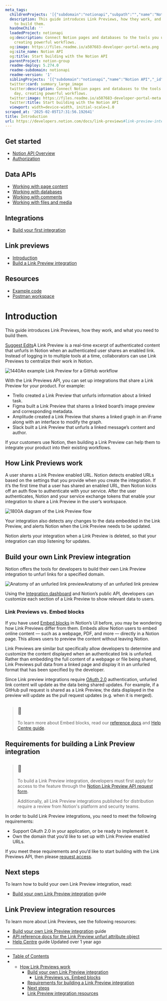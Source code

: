 ```yaml
---
meta_tags:
  childrenProjects: '[{"subdomain":"notionapi","subpath":"","name":"Notion API","_id":"6038057d9c4b200067ba3c9a"}]'
  description: This guide introduces Link Previews, how they work, and what you need
    to build them.
  hasOneChild: ''
  loadedProject: notionapi
  og:description: Connect Notion pages and databases to the tools you use every day,
    creating powerful workflows.
  og:image: https://files.readme.io/a507683-developer-portal-meta.png
  og:site_name: Notion API
  og:title: Start building with the Notion API
  parentProject: notion-group
  readme-deploy: 5.274.0
  readme-subdomain: notionapi
  readme-version: '1'
  siblingProjects: '[{"subdomain":"notionapi","name":"Notion API","_id":"6038057d9c4b200067ba3c9a"}]'
  twitter:card: summary_large_image
  twitter:description: Connect Notion pages and databases to the tools you use every
    day, creating powerful workflows.
  twitter:image: https://files.readme.io/a507683-developer-portal-meta.png
  twitter:title: Start building with the Notion API
  viewport: width=device-width, initial-scale=1.0
scraped_at: '2025-02-05T17:31:56.192641'
title: Introduction
url: https://developers.notion.com/docs/link-previews#link-preview-integration-resources
---
```


## Get started

* [Notion API Overview](/docs/getting-started)
* [Authorization](/docs/authorization)
## Data APIs

* [Working with page content](/docs/working-with-page-content)
* [Working with databases](/docs/working-with-databases)
* [Working with comments](/docs/working-with-comments)
* [Working with files and media](/docs/working-with-files-and-media)
## Integrations

* [Build your first integration](/docs/create-a-notion-integration)
## Link previews

* [Introduction](/docs/link-previews)
* [Build a Link Preview integration](/docs/build-a-link-preview-integration)
## Resources

* [Example code](https://notionapi.readme.io/page/examples)
* [Postman workspace](https://www.postman.com/notionhq/workspace/notion-s-api-workspace)
# Introduction

This guide introduces Link Previews, how they work, and what you need to build them.

 [Suggest Edits](/edit/link-previews)A Link Preview is a real-time excerpt of authenticated content that unfurls in Notion when an authenticated user shares an enabled link. Instead of logging in to multiple tools at a time, collaborators can use Link Previews to centralize their work in Notion. 


![1440](https://files.readme.io/a9a8a31-link_unfurling_v2.gif "link_unfurling_v2.gif")An example Link Preview for a GitHub workflow


With the Link Previews API, you can set up integrations that share a Link Preview for your product. For example: 


* Trello created a Link Preview that unfurls information about a linked task.
* Figma built a Link Preview that shares a linked board’s image preview and corresponding metadata.
* Amplitude created a Link Preview that shares a linked graph in an iFrame along with an interface to modify the graph.
* Slack built a Link Preview that unfurls a linked message’s content and author.


If your customers use Notion, then building a Link Preview can help them to integrate your product into their existing workflows.


## How Link Previews work


A user shares a Link Preview enabled URL. Notion detects enabled URLs based on the settings that you provide when you create the integration. If it’s the first time that a user has shared an enabled URL, then Notion kicks off an auth flow to authenticate with your service. After the user authenticates, Notion and your service exchange tokens that enable your integration to share a Link Preview in the user’s workspace. 


![1800](https://files.readme.io/e121163-lp_overview.png "lp_overview.png")A diagram of the Link Preview flow


Your integration also detects any changes to the data embedded in the Link Preview, and alerts Notion when the Link Preview needs to be updated. 


Notion alerts your integration when a Link Preview is deleted, so that your integration can stop listening for updates.


## Build your own Link Preview integration


Notion offers the tools for developers to build their own Link Preview integration to unfurl links for a specified domain.


![Anatomy of an unfurled link preview](https://files.readme.io/57f4b0d-Untitled_1.png)Anatomy of an unfurled link preview


Using the [Integration dashboard](https://www.notion.so/my-integrations) and Notion’s public API, developers can customize each section of a Link Preview to show relevant data to users.


### Link Previews vs. Embed blocks


If you have used [Embed blocks](/reference/block#embed) in Notion’s UI before, you may be wondering how Link Previews differ from them. Embeds allow Notion users to embed online content — such as a webpage, PDF, and more — directly in a Notion page. This allows users to preview the content without leaving Notion. 


Link Previews are similar but specifically allow developers to determine and customize the content displayed when an authenticated link is unfurled. Rather than embedding the full content of a webpage or file being shared, Link Previews pull data from a linked page and display it in an unfurled format that has been specified by the developer.


Since Link preview integrations require [OAuth 2.0](https://www.oauth.com/) authentication, unfurled link content will update as the data being shared updates. For example, if a GitHub pull request is shared as a Link Preview, the data displayed in the preview will update as the pull request updates (e.g. when it is merged).



> ## 📘
> 
> To learn more about Embed blocks, read our [reference docs](/reference/block#embed) and [Help Centre guide](https://www.notion.so/help/embed-and-connect-other-apps).
> 
> 


## Requirements for building a Link Preview integration



> ## 🚧
> 
> To build a Link Preview integration, developers must first apply for access to the feature through the [Notion Link Preview API request form](https://notionup.typeform.com/to/BXheLK4Z?typeform-source=developers.notion.com).
> 
> Additionally, all Link Preview integrations published for distribution require a review from Notion's platform and security teams.
> 
> 


In order to build Link Preview integrations, you need to meet the following requirements: 


* Support OAuth 2.0 in your application, or be ready to implement it.
* Own the domain that you’d like to set up with Link Preview enabled URLs.


If you meet these requirements and you’d like to start building with the Link Previews API, then please [request access](https://notionup.typeform.com/to/BXheLK4Z?typeform-source=developers.notion.com). 


## Next steps


To learn how to build your own Link Preview integration, read:


* [Build your own Link Preview integration](/docs/build-a-link-preview-integration) guide


## Link Preview integration resources


To learn more about Link Previews, see the following resources:


* [Build your own Link Preview integration](/docs/build-a-link-preview-integration) guide
* [API reference docs for the Link Preview unfurl attribute object](/reference/unfurl-attribute-object)
* [Help Centre](https://www.notion.so/help/guides/notion-api-link-previews-feature) guide
Updated over 1 year ago 



---

* [Table of Contents](#)
* + [How Link Previews work](#how-link-previews-work)
	+ [Build your own Link Preview integration](#build-your-own-link-preview-integration)
		- [Link Previews vs. Embed blocks](#link-previews-vs-embed-blocks)
	+ [Requirements for building a Link Preview integration](#requirements-for-building-a-link-preview-integration)
	+ [Next steps](#next-steps)
	+ [Link Preview integration resources](#link-preview-integration-resources)
